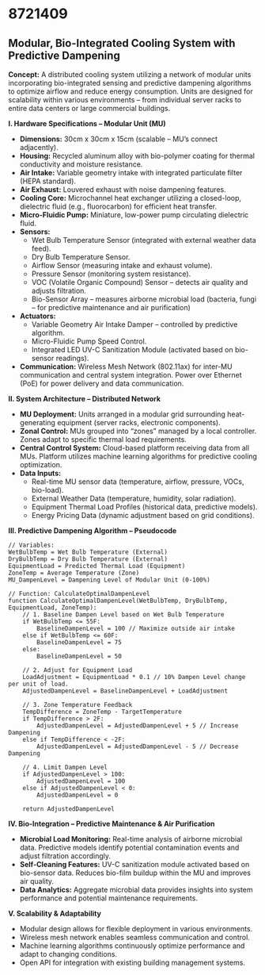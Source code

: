 # 8721409

## Modular, Bio-Integrated Cooling System with Predictive Dampening

**Concept:** A distributed cooling system utilizing a network of modular units incorporating bio-integrated sensing and predictive dampening algorithms to optimize airflow and reduce energy consumption. Units are designed for scalability within various environments – from individual server racks to entire data centers or large commercial buildings.

**I. Hardware Specifications – Modular Unit (MU)**

*   **Dimensions:** 30cm x 30cm x 15cm (scalable – MU’s connect adjacently).
*   **Housing:** Recycled aluminum alloy with bio-polymer coating for thermal conductivity and moisture resistance.
*   **Air Intake:** Variable geometry intake with integrated particulate filter (HEPA standard).
*   **Air Exhaust:** Louvered exhaust with noise dampening features.
*   **Cooling Core:** Microchannel heat exchanger utilizing a closed-loop, dielectric fluid (e.g., fluorocarbon) for efficient heat transfer.
*   **Micro-Fluidic Pump:** Miniature, low-power pump circulating dielectric fluid.
*   **Sensors:**
    *   Wet Bulb Temperature Sensor (integrated with external weather data feed).
    *   Dry Bulb Temperature Sensor.
    *   Airflow Sensor (measuring intake and exhaust volume).
    *   Pressure Sensor (monitoring system resistance).
    *   VOC (Volatile Organic Compound) Sensor – detects air quality and adjusts filtration.
    *   Bio-Sensor Array – measures airborne microbial load (bacteria, fungi – for predictive maintenance and air purification)
*   **Actuators:**
    *   Variable Geometry Air Intake Damper – controlled by predictive algorithm.
    *   Micro-Fluidic Pump Speed Control.
    *   Integrated LED UV-C Sanitization Module (activated based on bio-sensor readings).
*   **Communication:** Wireless Mesh Network (802.11ax) for inter-MU communication and central system integration. Power over Ethernet (PoE) for power delivery and data communication.

**II. System Architecture – Distributed Network**

*   **MU Deployment:** Units arranged in a modular grid surrounding heat-generating equipment (server racks, electronic components).
*   **Zonal Control:** MUs grouped into “zones” managed by a local controller. Zones adapt to specific thermal load requirements.
*   **Central Control System:** Cloud-based platform receiving data from all MUs. Platform utilizes machine learning algorithms for predictive cooling optimization.
*   **Data Inputs:**
    *   Real-time MU sensor data (temperature, airflow, pressure, VOCs, bio-load).
    *   External Weather Data (temperature, humidity, solar radiation).
    *   Equipment Thermal Load Profiles (historical data, predictive models).
    *   Energy Pricing Data (dynamic adjustment based on grid conditions).

**III. Predictive Dampening Algorithm – Pseudocode**

```
// Variables:
WetBulbTemp = Wet Bulb Temperature (External)
DryBulbTemp = Dry Bulb Temperature (External)
EquipmentLoad = Predicted Thermal Load (Equipment)
ZoneTemp = Average Temperature (Zone)
MU_DampenLevel = Dampening Level of Modular Unit (0-100%)

// Function: CalculateOptimalDampenLevel
function CalculateOptimalDampenLevel(WetBulbTemp, DryBulbTemp, EquipmentLoad, ZoneTemp):
    // 1. Baseline Dampen Level based on Wet Bulb Temperature
    if WetBulbTemp <= 55F:
        BaselineDampenLevel = 100 // Maximize outside air intake
    else if WetBulbTemp <= 60F:
        BaselineDampenLevel = 75
    else:
        BaselineDampenLevel = 50

    // 2. Adjust for Equipment Load
    LoadAdjustment = EquipmentLoad * 0.1 // 10% Dampen Level change per unit of load.
    AdjustedDampenLevel = BaselineDampenLevel + LoadAdjustment

    // 3. Zone Temperature Feedback
    TempDifference = ZoneTemp - TargetTemperature
    if TempDifference > 2F:
        AdjustedDampenLevel = AdjustedDampenLevel + 5 // Increase Dampening
    else if TempDifference < -2F:
        AdjustedDampenLevel = AdjustedDampenLevel - 5 // Decrease Dampening

    // 4. Limit Dampen Level
    if AdjustedDampenLevel > 100:
        AdjustedDampenLevel = 100
    else if AdjustedDampenLevel < 0:
        AdjustedDampenLevel = 0

    return AdjustedDampenLevel
```

**IV. Bio-Integration – Predictive Maintenance & Air Purification**

*   **Microbial Load Monitoring:** Real-time analysis of airborne microbial data.  Predictive models identify potential contamination events and adjust filtration accordingly.
*   **Self-Cleaning Features:** UV-C sanitization module activated based on bio-sensor data. Reduces bio-film buildup within the MU and improves air quality.
*   **Data Analytics:** Aggregate microbial data provides insights into system performance and potential maintenance requirements.

**V. Scalability & Adaptability**

*   Modular design allows for flexible deployment in various environments.
*   Wireless mesh network enables seamless communication and control.
*   Machine learning algorithms continuously optimize performance and adapt to changing conditions.
*   Open API for integration with existing building management systems.